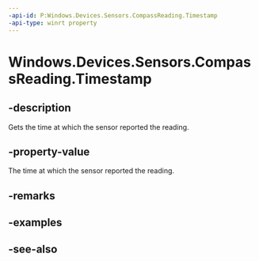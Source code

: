 ----api-id: P:Windows.Devices.Sensors.CompassReading.Timestamp
-api-type: winrt property
---<!-- Property syntaxpublic Windows.Foundation.DateTime Timestamp { get; }--># Windows.Devices.Sensors.CompassReading.Timestamp## -descriptionGets the time at which the sensor reported the reading.## -property-valueThe time at which the sensor reported the reading.## -remarks## -examples## -see-also